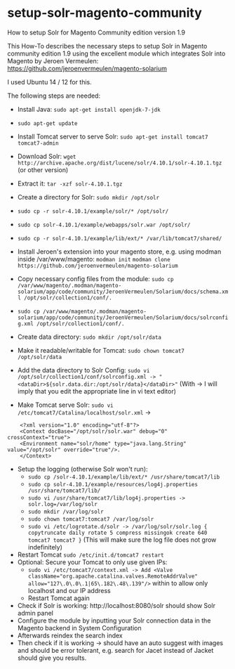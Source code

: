 setup-solr-magento-community
============================

How to setup Solr for Magento Community edition version 1.9

This How-To describes the necessary steps to setup Solr in Magento community edition 1.9 using the excellent module which integrates Solr into Magento by Jeroen Vermeulen: https://github.com/jeroenvermeulen/magento-solarium

I used Ubuntu 14 / 12 for this.

The following steps are needed:

* Install Java: ```sudo apt-get install openjdk-7-jdk```
* ```sudo apt-get update```
* Install Tomcat server to serve Solr: ```sudo apt-get install tomcat7 tomcat7-admin```
* Download Solr: ```wget http://archive.apache.org/dist/lucene/solr/4.10.1/solr-4.10.1.tgz``` (or other version)
* Extract it: ```tar -xzf solr-4.10.1.tgz```
* Create a directory for Solr: ```sudo mkdir /opt/solr```
* ```sudo cp -r solr-4.10.1/example/solr/* /opt/solr/```
* ```sudo cp solr-4.10.1/example/webapps/solr.war /opt/solr/```
* ```sudo cp -r solr-4.10.1/example/lib/ext/* /var/lib/tomcat7/shared/```
* Install Jeroen's extension into your magento store, e.g. using modman inside /var/www/magento: ```modman init``` ```modman clone https://github.com/jeroenvermeulen/magento-solarium```
* Copy necessary config files from the module: ```sudo cp /var/www/magento/.modman/magento-solarium/app/code/community/JeroenVermeulen/Solarium/docs/schema.xml /opt/solr/collection1/conf/.```
* ```sudo cp /var/www/magento/.modman/magento-solarium/app/code/community/JeroenVermeulen/Solarium/docs/solrconfig.xml /opt/solr/collection1/conf/.```
* Create data directory: ```sudo mkdir /opt/solr/data```
* Make it readable/writable for Tomcat: ```sudo chown tomcat7 /opt/solr/data```
* Add the data directory to Solr Config: ```sudo vi /opt/solr/collection1/conf/solrconfig.xml -> "<dataDir>${solr.data.dir:/opt/solr/data}</dataDir>"``` (With -> I will imply that you edit the appropriate line in vi text editor)

* Make Tomcat serve Solr: ```sudo vi /etc/tomcat7/Catalina/localhost/solr.xml``` -> 
```
    <?xml version="1.0" encoding="utf-8"?>
    <Context docBase="/opt/solr/solr.war" debug="0" crossContext="true">
    <Environment name="solr/home" type="java.lang.String" value="/opt/solr" override="true"/>.
    </Context>
```
* Setup the logging (otherwise Solr won't run):
  * ```sudo cp /solr-4.10.1/example/lib/ext/* /usr/share/tomcat7/lib```
  * ```sudo cp solr-4.10.1/example/resources/log4j.properties /usr/share/tomcat7/lib/```
  * ```sudo vi /usr/share/tomcat7/lib/log4j.properties -> solr.log=/var/log/solr```
  * ```sudo mkdir /var/log/solr```
  * ```sudo chown tomcat7:tomcat7 /var/log/solr```
  * ```sudo vi /etc/logrotate.d/solr -> /var/log/solr/solr.log { copytruncate daily rotate 5 compress missingok create 640 tomcat7 tomcat7 }``` (This will make sure the log file does not grow indefinitely)
* Restart Tomcat ```sudo /etc/init.d/tomcat7 restart```
* Optional: Secure your Tomcat to only use given IPs:
  * ```sudo vi /etc/tomcat7/context.xml -> Add <Valve className="org.apache.catalina.valves.RemoteAddrValve" allow="127\.0\.0\.1|65\.182\.48\.139"/>``` within <Context> to allow only localhost and our IP address
  * Restart Tomcat again
* Check if Solr is working: http://localhost:8080/solr should show Solr admin panel
* Configure the module by inputting your Solr connection data in the Magento backend in System Configuration
* Afterwards reindex the search index
* Then check if it is working -> should have an auto suggest with images and should be error tolerant, e.g. search for Jacet instead of Jacket should give you results.
